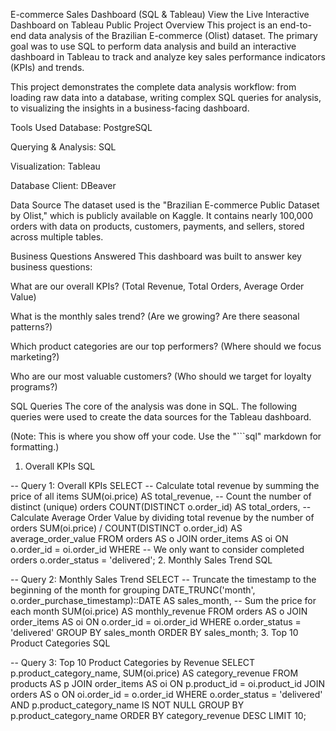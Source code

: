 E-commerce Sales Dashboard (SQL & Tableau)
View the Live Interactive Dashboard on Tableau Public
Project Overview
This project is an end-to-end data analysis of the Brazilian E-commerce (Olist) dataset. The primary goal was to use SQL to perform data analysis and build an interactive dashboard in Tableau to track and analyze key sales performance indicators (KPIs) and trends.

This project demonstrates the complete data analysis workflow: from loading raw data into a database, writing complex SQL queries for analysis, to visualizing the insights in a business-facing dashboard.

Tools Used
Database: PostgreSQL

Querying & Analysis: SQL

Visualization: Tableau

Database Client: DBeaver

Data Source
The dataset used is the "Brazilian E-commerce Public Dataset by Olist," which is publicly available on Kaggle. It contains nearly 100,000 orders with data on products, customers, payments, and sellers, stored across multiple tables.

Business Questions Answered
This dashboard was built to answer key business questions:

What are our overall KPIs? (Total Revenue, Total Orders, Average Order Value)

What is the monthly sales trend? (Are we growing? Are there seasonal patterns?)

Which product categories are our top performers? (Where should we focus marketing?)

Who are our most valuable customers? (Who should we target for loyalty programs?)

SQL Queries
The core of the analysis was done in SQL. The following queries were used to create the data sources for the Tableau dashboard.

(Note: This is where you show off your code. Use the "```sql" markdown for formatting.)

1. Overall KPIs
SQL

-- Query 1: Overall KPIs
SELECT
    -- Calculate total revenue by summing the price of all items
    SUM(oi.price) AS total_revenue,
    -- Count the number of distinct (unique) orders
    COUNT(DISTINCT o.order_id) AS total_orders,
    -- Calculate Average Order Value by dividing total revenue by the number of orders
    SUM(oi.price) / COUNT(DISTINCT o.order_id) AS average_order_value
FROM
    orders AS o
JOIN
    order_items AS oi ON o.order_id = oi.order_id
WHERE
    -- We only want to consider completed orders
    o.order_status = 'delivered';
2. Monthly Sales Trend
SQL

-- Query 2: Monthly Sales Trend
SELECT
    -- Truncate the timestamp to the beginning of the month for grouping
    DATE_TRUNC('month', o.order_purchase_timestamp)::DATE AS sales_month,
    -- Sum the price for each month
    SUM(oi.price) AS monthly_revenue
FROM
    orders AS o
JOIN
    order_items AS oi ON o.order_id = oi.order_id
WHERE
    o.order_status = 'delivered'
GROUP BY
    sales_month
ORDER BY
    sales_month;
3. Top 10 Product Categories
SQL

-- Query 3: Top 10 Product Categories by Revenue
SELECT
    p.product_category_name,
    SUM(oi.price) AS category_revenue
FROM
    products AS p
JOIN
    order_items AS oi ON p.product_id = oi.product_id
JOIN
    orders AS o ON oi.order_id = o.order_id
WHERE
    o.order_status = 'delivered' AND p.product_category_name IS NOT NULL
GROUP BY
    p.product_category_name
ORDER BY
    category_revenue DESC
LIMIT 10;

